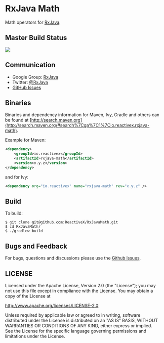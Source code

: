 # RxJava Math

Math operators for [RxJava](https://github.com/ReactiveX/RxJava).

## Master Build Status

<a href='https://travis-ci.org/ReactiveX/RxJavaMath/builds'><img src='https://travis-ci.org/ReactiveX/RxJavaMath.svg?branch=0.x'></a>

## Communication

- Google Group: [RxJava](http://groups.google.com/d/forum/rxjava)
- Twitter: [@RxJava](http://twitter.com/RxJava)
- [GitHub Issues](https://github.com/ReactiveX/RxJavaMath/issues)


## Binaries

Binaries and dependency information for Maven, Ivy, Gradle and others can be found at [http://search.maven.org](http://search.maven.org/#search%7Cga%7C1%7Cio.reactivex.rxjava-math).

Example for Maven:

```xml
<dependency>
    <groupId>io.reactivex</groupId>
    <artifactId>rxjava-math</artifactId>
    <version>x.y.z</version>
</dependency>
```
and for Ivy:

```xml
<dependency org="io.reactivex" name="rxjava-math" rev="x.y.z" />
```

## Build

To build:

```
$ git clone git@github.com:ReactiveX/RxJavaMath.git
$ cd RxJavaMath/
$ ./gradlew build
```

## Bugs and Feedback

For bugs, questions and discussions please use the [Github Issues](https://github.com/ReactiveX/RxJavaMath/issues).

 
## LICENSE

Licensed under the Apache License, Version 2.0 (the "License");
you may not use this file except in compliance with the License.
You may obtain a copy of the License at

<http://www.apache.org/licenses/LICENSE-2.0>

Unless required by applicable law or agreed to in writing, software
distributed under the License is distributed on an "AS IS" BASIS,
WITHOUT WARRANTIES OR CONDITIONS OF ANY KIND, either express or implied.
See the License for the specific language governing permissions and
limitations under the License.
